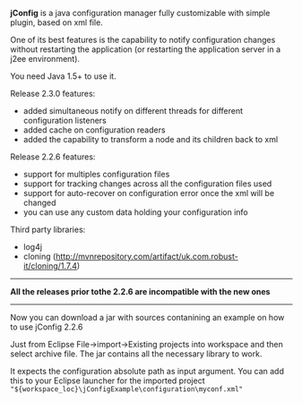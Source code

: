 **jConfig** is a java configuration manager fully customizable with simple plugin, based on xml file.

One of its best features is the capability to notify configuration changes without restarting the application (or restarting the application server in a j2ee environment).

You need Java 1.5+ to use it.


Release 2.3.0 features:
  * added simultaneous notify on different threads for different configuration listeners
  * added cache on configuration readers
  * added the capability to transform a node and its children back to xml

Release 2.2.6 features:
  * support for multiples configuration files
  * support for tracking changes across all the configuration files used
  * support for auto-recover on configuration error once the xml will be changed
  * you can use any custom data holding your configuration info

Third party libraries:
  * log4j
  * cloning (http://mvnrepository.com/artifact/uk.com.robust-it/cloning/1.7.4)


---

**All the releases prior tothe 2.2.6 are incompatible with the new ones**

---


Now you can download a jar with sources contanining an example on how to use jConfig 2.2.6

Just from Eclipse File->import->Existing projects into workspace and then select archive file. The jar contains all the necessary library to work.

It expects the configuration absolute path as input argument. You can add this to your Eclipse launcher for the imported project `"${workspace_loc}\jConfigExample\configuration\myconf.xml"`